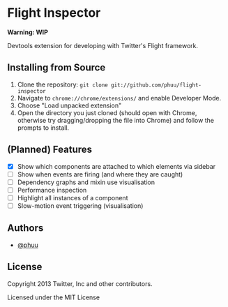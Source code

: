 # Flight Inspector

**Warning: WIP**

Devtools extension for developing with Twitter's Flight framework.

## Installing from Source

1.  Clone the repository: `git clone git://github.com/phuu/flight-inspector`
2.  Navigate to `chrome://chrome/extensions/` and enable Developer Mode.
3.  Choose "Load unpacked extension"
4.  Open the directory you just cloned (should open with Chrome, otherwise try dragging/dropping the file into Chrome) and follow the prompts to install.

## (Planned) Features

- [x] Show which components are attached to which elements via sidebar
- [ ] Show when events are firing (and where they are caught)
- [ ] Dependency graphs and mixin use visualisation
- [ ] Performance inspection
- [ ] Highlight all instances of a component
- [ ] Slow-motion event triggering (visualisation)

## Authors

- [@phuu](https://github.com/phuu)

## License

Copyright 2013 Twitter, Inc and other contributors.

Licensed under the MIT License
